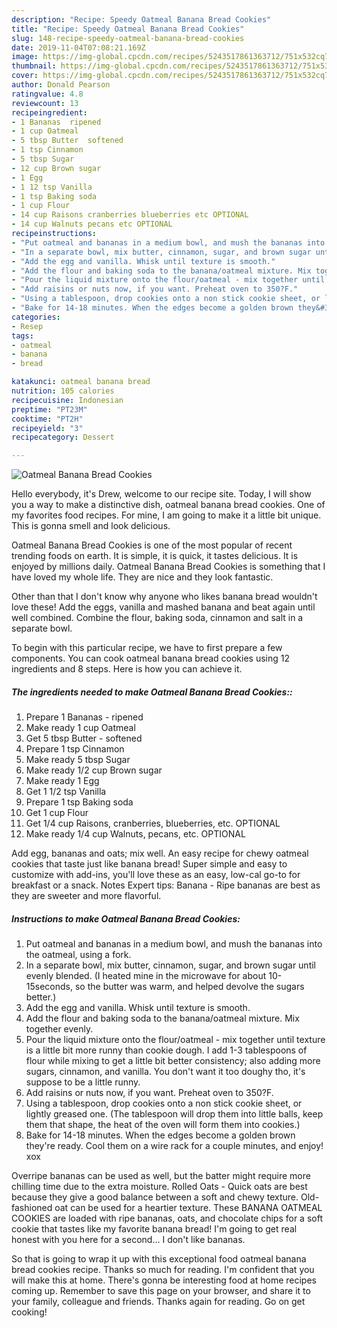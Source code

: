 ```yaml
---
description: "Recipe: Speedy Oatmeal Banana Bread Cookies"
title: "Recipe: Speedy Oatmeal Banana Bread Cookies"
slug: 148-recipe-speedy-oatmeal-banana-bread-cookies
date: 2019-11-04T07:08:21.169Z
image: https://img-global.cpcdn.com/recipes/5243517861363712/751x532cq70/oatmeal-banana-bread-cookies-recipe-main-photo.jpg
thumbnail: https://img-global.cpcdn.com/recipes/5243517861363712/751x532cq70/oatmeal-banana-bread-cookies-recipe-main-photo.jpg
cover: https://img-global.cpcdn.com/recipes/5243517861363712/751x532cq70/oatmeal-banana-bread-cookies-recipe-main-photo.jpg
author: Donald Pearson
ratingvalue: 4.8
reviewcount: 13
recipeingredient:
- 1 Bananas  ripened
- 1 cup Oatmeal
- 5 tbsp Butter  softened
- 1 tsp Cinnamon
- 5 tbsp Sugar
- 12 cup Brown sugar
- 1 Egg
- 1 12 tsp Vanilla
- 1 tsp Baking soda
- 1 cup Flour
- 14 cup Raisons cranberries blueberries etc OPTIONAL
- 14 cup Walnuts pecans etc OPTIONAL
recipeinstructions:
- "Put oatmeal and bananas in a medium bowl, and mush the bananas into the oatmeal, using a fork."
- "In a separate bowl, mix butter, cinnamon, sugar, and brown sugar until evenly blended. (I heated mine in the microwave for about 10-15seconds, so the butter was warm, and helped devolve the sugars better.)"
- "Add the egg and vanilla. Whisk until texture is smooth."
- "Add the flour and baking soda to the banana/oatmeal mixture. Mix together evenly."
- "Pour the liquid mixture onto the flour/oatmeal - mix together until texture is a little bit more runny than cookie dough. I add 1-3 tablespoons of flour while mixing to get a little bit better consistency; also adding more sugars, cinnamon, and vanilla. You don&#39;t want it too doughy tho, it&#39;s suppose to be a little runny."
- "Add raisins or nuts now, if you want. Preheat oven to 350?F."
- "Using a tablespoon, drop cookies onto a non stick cookie sheet, or lightly greased one. (The tablespoon will drop them into little balls, keep them that shape, the heat of the oven will form them into cookies.)"
- "Bake for 14-18 minutes. When the edges become a golden brown they&#39;re ready. Cool them on a wire rack for a couple minutes, and enjoy! xox"
categories:
- Resep
tags:
- oatmeal
- banana
- bread

katakunci: oatmeal banana bread
nutrition: 105 calories
recipecuisine: Indonesian
preptime: "PT23M"
cooktime: "PT2H"
recipeyield: "3"
recipecategory: Dessert

---
```



![Oatmeal Banana Bread Cookies](https://img-global.cpcdn.com/recipes/5243517861363712/751x532cq70/oatmeal-banana-bread-cookies-recipe-main-photo.jpg)

Hello everybody, it's Drew, welcome to our recipe site. Today, I will show you a way to make a distinctive dish, oatmeal banana bread cookies. One of my favorites food recipes. For mine, I am going to make it a little bit unique. This is gonna smell and look delicious.

Oatmeal Banana Bread Cookies is one of the most popular of recent trending foods on earth. It is simple, it is quick, it tastes delicious. It is enjoyed by millions daily. Oatmeal Banana Bread Cookies is something that I have loved my whole life. They are nice and they look fantastic.

Other than that I don&#39;t know why anyone who likes banana bread wouldn&#39;t love these! Add the eggs, vanilla and mashed banana and beat again until well combined. Combine the flour, baking soda, cinnamon and salt in a separate bowl.


To begin with this particular recipe, we have to first prepare a few components. You can cook oatmeal banana bread cookies using 12 ingredients and 8 steps. Here is how you can achieve it.

##### The ingredients needed to make Oatmeal Banana Bread Cookies::

1. Prepare 1 Bananas - ripened
1. Make ready 1 cup Oatmeal
1. Get 5 tbsp Butter - softened
1. Prepare 1 tsp Cinnamon
1. Make ready 5 tbsp Sugar
1. Make ready 1/2 cup Brown sugar
1. Make ready 1 Egg
1. Get 1 1/2 tsp Vanilla
1. Prepare 1 tsp Baking soda
1. Get 1 cup Flour
1. Get 1/4 cup Raisons, cranberries, blueberries, etc. OPTIONAL
1. Make ready 1/4 cup Walnuts, pecans, etc. OPTIONAL


Add egg, bananas and oats; mix well. An easy recipe for chewy oatmeal cookies that taste just like banana bread! Super simple and easy to customize with add-ins, you&#39;ll love these as an easy, low-cal go-to for breakfast or a snack. Notes Expert tips: Banana - Ripe bananas are best as they are sweeter and more flavorful. 

##### Instructions to make Oatmeal Banana Bread Cookies:

1. Put oatmeal and bananas in a medium bowl, and mush the bananas into the oatmeal, using a fork.
1. In a separate bowl, mix butter, cinnamon, sugar, and brown sugar until evenly blended. (I heated mine in the microwave for about 10-15seconds, so the butter was warm, and helped devolve the sugars better.)
1. Add the egg and vanilla. Whisk until texture is smooth.
1. Add the flour and baking soda to the banana/oatmeal mixture. Mix together evenly.
1. Pour the liquid mixture onto the flour/oatmeal - mix together until texture is a little bit more runny than cookie dough. I add 1-3 tablespoons of flour while mixing to get a little bit better consistency; also adding more sugars, cinnamon, and vanilla. You don&#39;t want it too doughy tho, it&#39;s suppose to be a little runny.
1. Add raisins or nuts now, if you want. Preheat oven to 350?F.
1. Using a tablespoon, drop cookies onto a non stick cookie sheet, or lightly greased one. (The tablespoon will drop them into little balls, keep them that shape, the heat of the oven will form them into cookies.)
1. Bake for 14-18 minutes. When the edges become a golden brown they&#39;re ready. Cool them on a wire rack for a couple minutes, and enjoy! xox


Overripe bananas can be used as well, but the batter might require more chilling time due to the extra moisture. Rolled Oats - Quick oats are best because they give a good balance between a soft and chewy texture. Old-fashioned oat can be used for a heartier texture. These BANANA OATMEAL COOKIES are loaded with ripe bananas, oats, and chocolate chips for a soft cookie that tastes like my favorite banana bread! I&#39;m going to get real honest with you here for a second… I don&#39;t like bananas. 

So that is going to wrap it up with this exceptional food oatmeal banana bread cookies recipe. Thanks so much for reading. I'm confident that you will make this at home. There's gonna be interesting food at home recipes coming up. Remember to save this page on your browser, and share it to your family, colleague and friends. Thanks again for reading. Go on get cooking!
